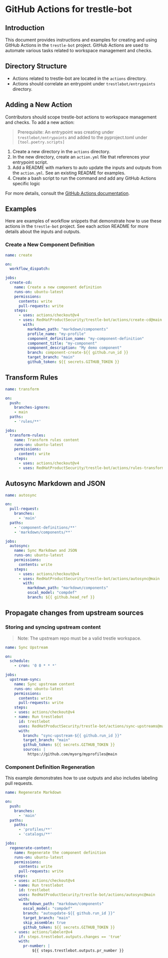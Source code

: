 # GitHub Actions for trestle-bot

## Introduction

This document provides instructions and examples for creating and using GitHub Actions in the `trestle-bot` project. GitHub Actions are used to automate various tasks related to workspace management and checks.

## Directory Structure

- Actions related to trestle-bot are located in the `actions` directory.
- Actions should correlate an entrypoint under `trestlebot/entrypoints` directory.

## Adding a New Action

Contributors should scope trestle-bot actions to workspace management and checks. To add a new action:

> Prerequisite: An entrypoint was creating under `trestlebot/entrypoints` and added to the pyproject.toml under `[tool.poetry.scripts]`

1. Create a new directory in the `actions` directory.
2. In the new directory, create an `action.yml` file that references your entrypoint script.
3. Add a README with markers to auto update the inputs and outputs from the `action.yml`. See an existing README for examples.
4. Create a bash script to run the command and add any GitHub Actions specific logic

For more details, consult the [GitHub Actions documentation](https://docs.github.com/en/actions/creating-actions/creating-a-docker-container-action).

## Examples

Here are examples of workflow snippets that demonstrate how to use these actions in the `trestle-bot` project.
See each action README for more details about the inputs and outputs.

### Create a New Component Definition

```yaml
name: create

on:
  workflow_dispatch:

jobs:
  create-cd:
    name: Create a new component definition
    runs-on: ubuntu-latest
    permissions:
      contents: write
      pull-requests: write
    steps:
      - uses: actions/checkout@v4
      - uses: RedHatProductSecurity/trestle-bot/actions/create-cd@main
        with:
          markdown_path: "markdown/components"
          profile_name: "my-profile"
          component_definition_name: "my-component-definition"
          component_title: "my-component"
          component_description: "My demo component"
          branch: component-create-${{ github.run_id }}
          target_branch: "main"
          github_token: ${{ secrets.GITHUB_TOKEN }}
```

## Transform Rules

```yaml
name: transform

on:
  push:
    branches-ignore:
    - main
  paths:
    - 'rules/**'

jobs:
  transform-rules:
    name: Transform rules content
    runs-on: ubuntu-latest
    permissions:
      content: write
    steps:
      - uses: actions/checkout@v4
      - uses: RedHatProductSecurity/trestle-bot/actions/rules-transform@main

```

## Autosync Markdown and JSON

```yaml
name: autosync

on:
  pull-request:
    branches:
      - 'main'
  paths:
    - 'component-definitions/**'
    - 'markdown/components/**'

jobs:
  autosync:
    name: Sync Markdown and JSON
    runs-on: ubuntu-latest
    permissions:
      contents: write
    steps:
      - uses: actions/checkout@v4
      - uses: RedHatProductSecurity/trestle-bot/actions/autosync@main
        with:
          markdown_path: "markdown/components"
          oscal_model: "compdef"
          branch: ${{ github.head_ref }}
```

## Propagate changes from upstream sources

### Storing and syncing upstream content

> Note: The upstream repo must be a valid trestle workspace.

```yaml
name: Sync Upstream

on:
  schedule:
    - cron: '0 0 * * *'

jobs:
  upstream-sync:
    name: Sync upstream content
    runs-on: ubuntu-latest
    permissions:
      contents: write
      pull-requests: write
    steps:
    - uses: actions/checkout@v4
    - name: Run trestlebot
      id: trestlebot
      uses: RedHatProductSecurity/trestle-bot/actions/sync-upstreams@main
      with:
        branch: "sync-upstream-${{ github.run_id }}"
        target_branch: "main"
        github_token: ${{ secrets.GITHUB_TOKEN }}
        sources: |
          https://github.com/myorg/myprofiles@main
```

### Component Definition Regeneration

This example demonstrates how to use outputs and also includes labeling pull requests.

```yaml
name: Regenerate Markdown

on:
  push:
    branches:
      - 'main'
  paths:
    paths:
      - 'profiles/**'
      - 'catalogs/**'

jobs:
  regenerate-content:
    name: Regenerate the component definition
    runs-on: ubuntu-latest
    permissions:
      contents: write
      pull-requests: write
    steps:
    - uses: actions/checkout@v4
    - name: Run trestlebot
      id: trestlebot
      uses: RedHatProductSecurity/trestle-bot/actions/autosync@main
      with:
        markdown_path: "markdown/components"
        oscal_model: "compdef"
        branch: "autoupdate-${{ github.run_id }}"
        target_branch: "main"
        skip_assemble: true
        github_token: ${{ secrets.GITHUB_TOKEN }}
    - uses: actions/labeler@v4
      if: steps.trestlebot.outputs.changes == 'true'
      with:   
        pr-number: |
            ${{ steps.trestlebot.outputs.pr_number }} 
```
